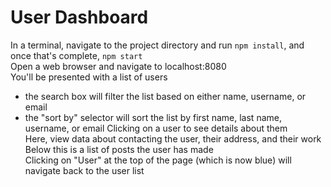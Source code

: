 # User Dashboard

In a terminal, navigate to the project directory and run `npm install`, and once that's complete, `npm start`  
Open a web browser and navigate to localhost:8080  
You'll be presented with a list of users  
* the search box will filter the list based on either name, username, or email  
* the "sort by" selector will sort the list by first name, last name, username, or email
Clicking on a user to see details about them  
Here, view data about contacting the user, their address, and their work  
Below this is a list of posts the user has made  
Clicking on "User" at the top of the page (which is now blue) will navigate back to the user list  
